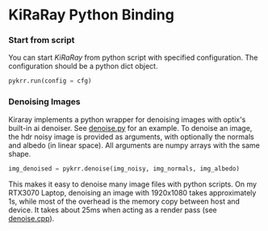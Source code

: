 # KiRaRay Python Binding

### Start from script

You can start *KiRaRay* from python script with specified configuration. The configuration should be a python dict object. 

~~~Python
pykrr.run(config = cfg)
~~~

### Denoising Images

Kiraray implements a python wrapper for denoising images with optix's built-in ai denoiser. See [denoise.py](./examples/denoise.py) for an example. To denoise an image, the hdr noisy image is provided as arguments, with optionally the normals and albedo (in linear space). All arguments are numpy arrays with the same shape.

~~~Python
img_denoised = pykrr.denoise(img_noisy, img_normals, img_albedo)
~~~

This makes it easy to denoise many image files with python scripts. On my RTX3070 Laptop, denoising an image with 1920x1080 takes approximately 1s, while most of the overhead is the memory copy between host and device. It takes about 25ms when acting as a render pass (see [denoise.cpp](../src/render/passes/denoise.cpp)).
